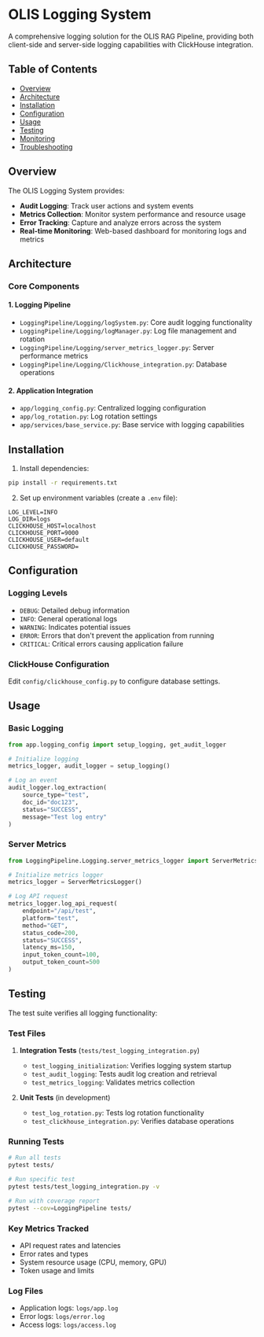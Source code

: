 # OLIS Logging System

A comprehensive logging solution for the OLIS RAG Pipeline, providing both client-side and server-side logging capabilities with ClickHouse integration.

## Table of Contents
- [Overview](#overview)
- [Architecture](#architecture)
- [Installation](#installation)
- [Configuration](#configuration)
- [Usage](#usage)
- [Testing](#testing)
- [Monitoring](#monitoring)
- [Troubleshooting](#troubleshooting)

## Overview

The OLIS Logging System provides:
- **Audit Logging**: Track user actions and system events
- **Metrics Collection**: Monitor system performance and resource usage
- **Error Tracking**: Capture and analyze errors across the system
- **Real-time Monitoring**: Web-based dashboard for monitoring logs and metrics

## Architecture

### Core Components

#### 1. Logging Pipeline
- `LoggingPipeline/Logging/logSystem.py`: Core audit logging functionality
- `LoggingPipeline/Logging/logManager.py`: Log file management and rotation
- `LoggingPipeline/Logging/server_metrics_logger.py`: Server performance metrics
- `LoggingPipeline/Logging/Clickhouse_integration.py`: Database operations

#### 2. Application Integration
- `app/logging_config.py`: Centralized logging configuration
- `app/log_rotation.py`: Log rotation settings
- `app/services/base_service.py`: Base service with logging capabilities

## Installation

1. Install dependencies:
```bash
pip install -r requirements.txt
```

2. Set up environment variables (create a `.env` file):
```env
LOG_LEVEL=INFO
LOG_DIR=logs
CLICKHOUSE_HOST=localhost
CLICKHOUSE_PORT=9000
CLICKHOUSE_USER=default
CLICKHOUSE_PASSWORD=
```

## Configuration

### Logging Levels
- `DEBUG`: Detailed debug information
- `INFO`: General operational logs
- `WARNING`: Indicates potential issues
- `ERROR`: Errors that don't prevent the application from running
- `CRITICAL`: Critical errors causing application failure

### ClickHouse Configuration
Edit `config/clickhouse_config.py` to configure database settings.

## Usage

### Basic Logging

```python
from app.logging_config import setup_logging, get_audit_logger

# Initialize logging
metrics_logger, audit_logger = setup_logging()

# Log an event
audit_logger.log_extraction(
    source_type="test",
    doc_id="doc123",
    status="SUCCESS",
    message="Test log entry"
)
```

### Server Metrics

```python
from LoggingPipeline.Logging.server_metrics_logger import ServerMetricsLogger

# Initialize metrics logger
metrics_logger = ServerMetricsLogger()

# Log API request
metrics_logger.log_api_request(
    endpoint="/api/test",
    platform="test",
    method="GET",
    status_code=200,
    status="SUCCESS",
    latency_ms=150,
    input_token_count=100,
    output_token_count=500
)
```

## Testing

The test suite verifies all logging functionality:

### Test Files

1. **Integration Tests** (`tests/test_logging_integration.py`)
   - `test_logging_initialization`: Verifies logging system startup
   - `test_audit_logging`: Tests audit log creation and retrieval
   - `test_metrics_logging`: Validates metrics collection

2. **Unit Tests** (in development)
   - `test_log_rotation.py`: Tests log rotation functionality
   - `test_clickhouse_integration.py`: Verifies database operations

### Running Tests

```bash
# Run all tests
pytest tests/

# Run specific test
pytest tests/test_logging_integration.py -v

# Run with coverage report
pytest --cov=LoggingPipeline tests/
```

### Key Metrics Tracked
- API request rates and latencies
- Error rates and types
- System resource usage (CPU, memory, GPU)
- Token usage and limits

### Log Files
- Application logs: `logs/app.log`
- Error logs: `logs/error.log`
- Access logs: `logs/access.log`
